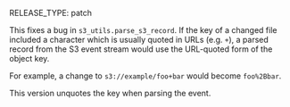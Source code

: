 RELEASE_TYPE: patch

This fixes a bug in `s3_utils.parse_s3_record`.  If the key of a changed
file included a character which is usually quoted in URLs (e.g. `+`),
a parsed record from the S3 event stream would use the URL-quoted form
of the object key.

For example, a change to `s3://example/foo+bar` would become `foo%2Bbar`.

This version unquotes the key when parsing the event.
